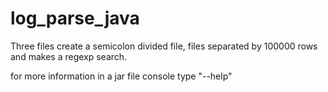 # log_parse_java
Three files create a semicolon divided file, files separated by 100000 rows and makes a regexp search.

for more information in a jar file console type "--help"
